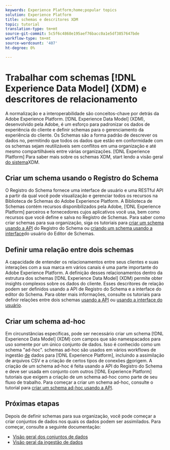 ```yaml
---
keywords: Experience Platform;home;popular topics
solution: Experience Platform
title: schemas e descritores XDM
topic: tutorial
translation-type: tm+mt
source-git-commit: 5c5f6c4868e195aef76bacc0a1e5df3857647bde
workflow-type: tm+mt
source-wordcount: '407'
ht-degree: 0%

---
```



# Trabalhar com schemas [!DNL Experience Data Model] (XDM) e descritores de relacionamento

A normalização e a interoperabilidade são conceitos-chave por detrás da Adobe Experience Platform. [!DNL Experience Data Model] (XDM), desenvolvido pela Adobe, é um esforço para padronizar os dados de experiência do cliente e definir schemas para o gerenciamento da experiência do cliente. Os Schemas são a forma padrão de descrever os dados no, permitindo que todos os dados que estão em conformidade com os schemas sejam reutilizáveis sem conflitos em uma organização e até mesmo compartilháveis entre várias organizações. [!DNL Experience Platform] Para saber mais sobre os schemas XDM, start lendo a visão geral [do sistema](../xdm/home.md)XDM.

## Criar um schema usando o Registro do Schema

O Registro do Schema fornece uma interface de usuário e uma RESTful API a partir da qual você pode visualização e gerenciar todos os recursos na Biblioteca de Schemas do Adobe Experience Platform. A Biblioteca de Schemas contém recursos disponibilizados pela Adobe, [!DNL Experience Platform] parceiros e fornecedores cujos aplicativos você usa, bem como recursos que você define e salva no Registro de Schemas. Para saber como criar schemas para sua organização, siga os tutoriais para [criar um schema usando a API](../xdm/tutorials/create-schema-api.md) do Registro do Schema ou [criando um schema usando a interface](../xdm/tutorials/create-schema-ui.md)do usuário do Editor de Schemas.

## Definir uma relação entre dois schemas

A capacidade de entender os relacionamentos entre seus clientes e suas interações com a sua marca em vários canais é uma parte importante do Adobe Experience Platform. A definição desses relacionamentos dentro da estrutura dos schemas [!DNL Experience Data Model] (XDM) permite obter insights complexos sobre os dados do cliente. Esses descritores de relação podem ser definidos usando a API de Registro do Schema e a interface do editor do Schema. Para obter mais informações, consulte os tutoriais para definir relações entre dois schemas [usando a API](../xdm/tutorials/relationship-api.md) ou [usando a interface do usuário](../xdm/tutorials/relationship-ui.md).

## Criar um schema ad-hoc

Em circunstâncias específicas, pode ser necessário criar um schema [!DNL Experience Data Model] (XDM) com campos que são namespacados para uso somente por um único conjunto de dados. Isso é conhecido como um schema &quot;ad-hoc&quot;. schemas ad-hoc são usados em vários workflows de ingestão [de](../ingestion/home.md) dados para [!DNL Experience Platform], incluindo a assimilação de arquivos CSV e a criação de certos tipos de conexões [de](../sources/home.md)origem. A criação de um schema ad-hoc é feita usando a API do Registro do Schema e deve ser usada em conjunto com outros [!DNL Experience Platform] tutoriais que exigem a criação de um schema ad-hoc como parte de seu fluxo de trabalho. Para começar a criar um schema ad-hoc, consulte o tutorial para [criar um schema ad-hoc usando a API](../xdm/tutorials/ad-hoc.md).

## Próximas etapas

Depois de definir schemas para sua organização, você pode começar a criar conjuntos de dados nos quais os dados podem ser assimilados. Para começar, consulte a seguinte documentação:

* [Visão geral dos conjuntos de dados](../catalog/datasets/overview.md)
* [Visão geral da ingestão de dados](../ingestion/home.md)